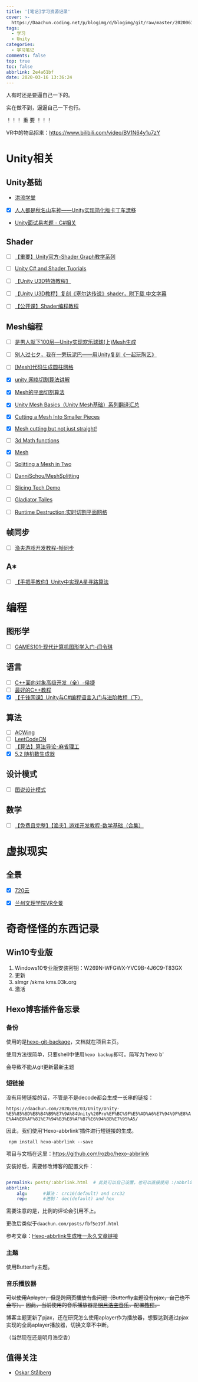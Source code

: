 ```yaml
---
title: '[笔记]学习资源记录'
cover: >-
  https://Daachun.coding.net/p/blogimg/d/blogimg/git/raw/master/20200610210517.png
tags:
  - 学习
  - Unity
categories:
  - 学习笔记
comments: false
top: true
toc: false
abbrlink: 2e4a61bf
date: 2020-03-16 13:36:24
---
```


人有时还是要逼自己一下的。

实在做不到，逼逼自己一下也行。 ​​​​

<!--- more --->


！！！ 重 要 ！！！

VR中的物品招来：https://www.bilibili.com/video/BV1N64y1u7zY


# Unity相关

## Unity基础

- [洪流学堂](https://edu.hongliu.cc/index)
- [x] [人人都是秋名山车神——Unity实现简化版卡丁车漂移](https://zhuanlan.zhihu.com/p/95013367)
- [Unity面试易考题 - C#相关](https://www.bilibili.com/read/cv4795696)

## Shader

- [ ] [【重要】Unity官方-Shader Graph教学系列](https://space.bilibili.com/386224375/channel/detail?cid=84549)
- [ ] [Unity C# and Shader Tuorials](https://catlikecoding.com/unity/tutorials/)
- [ ] [【Unity U3D特效教程】](https://www.bilibili.com/video/av70029953)
- [ ] [【Unity U3D教程】复刻《塞尔达传说》shader，附下载 中文字幕](https://www.bilibili.com/video/av69133855)
- [ ] [【公开课】Shader编程教程](https://www.bilibili.com/video/av41316597)


## Mesh编程

- [ ] [是男人就下100层—Unity实现欢乐球球(上)Mesh生成](https://zhuanlan.zhihu.com/p/38546161)
- [ ] [别人过七夕，我在一旁玩泥巴——用Unity复刻《一起玩陶艺》](https://zhuanlan.zhihu.com/p/41564307)
- [ ] [[Mesh]代码生成圆柱网格](https://blog.csdn.net/carefreeq/article/details/51555376)
- [x] [unity 网格切割算法讲解](https://blog.csdn.net/u012565990/article/details/51817439)
- [x] [Mesh的平面切割算法](https://blog.csdn.net/xoyojank/article/details/54030418)
- [x] [Unity Mesh Basics（Unity Mesh基础）系列翻译汇总](https://zhuanlan.zhihu.com/p/96084686)
- [x] [Cutting a Mesh Into Smaller Pieces](https://answers.unity.com/questions/450272/cutting-a-mesh-into-smaller-pieces.html)
- [x] [Mesh cutting but not just straight!](https://forum.unity.com/threads/mesh-cutting-but-not-just-straight.759674/)
- [ ] [3d Math functions](http://wiki.unity3d.com/index.php/3d_Math_functions?_ga=2.152795505.931179715.1584756046-248805994.1579318433)
- [x] [Mesh](https://docs.unity3d.com/ScriptReference/Mesh.html)
- [ ] [Splitting a Mesh in Two](https://forum.unity.com/threads/splitting-a-mesh-in-two.452057/)
- [ ] [DanniSchou/MeshSplitting](https://github.com/DanniSchou/MeshSplitting)
- [ ] [Slicing Tech Demo](http://danni.foxesgames.com/2011/10/02/slicing-tech-demo/#.XnXwEXPiuUk)
- [ ] [Gladiator Tailes](http://danni.foxesgames.com/projects/personal/gladiator-tailes/#.XnXwEXPiuUk)
- [ ] [Runtime Destruction:实时切割平面网格](https://zhuanlan.zhihu.com/p/50638544)


## 帧同步

- [ ] [渔夫游戏开发教程-帧同步](https://space.bilibili.com/308864667/channel/detail?cid=86562)

## A*

- [ ] [【手把手教你】Unity中实现A星寻路算法](https://www.bilibili.com/video/av91393509)

# 编程

## 图形学

- [ ] [GAMES101-现代计算机图形学入门-闫令琪](https://www.bilibili.com/video/av90798049)

## 语言

- [ ] [C++面向对象高级开发（全）-侯捷](https://www.bilibili.com/video/av48240648)
- [ ] [最好的C++教程](https://www.bilibili.com/video/av68697716)
- [x] [【千锋网课】Unity与C#编程语言入门与进阶教程（下）](https://www.bilibili.com/video/av23857692)

## 算法

- [ ] [ACWing](https://www.acwing.com/about/)
- [ ] [LeetCodeCN](https://leetcode-cn.com/)
- [ ] [【算法】算法导论-麻省理工](https://www.bilibili.com/video/av48922404)
- [x] [5.2 随机数生成器](https://next.xuetangx.com/learn/THU1208991002407/THU1208991002407/3973165/video/4067751)
## 设计模式

- [ ] [图说设计模式](https://design-patterns.readthedocs.io/zh_CN/latest/read_uml.html)

## 数学

- [ ] [【免费且完整】【渔夫】游戏开发教程-数学基础（合集）](https://www.bilibili.com/video/av67829097)


# 虚拟现实

## 全景

- [x] [720云](https://720yun.com/)
- [x] [兰州文理学院VR全景](https://720yun.com/t/2bd2ejb8mls?scene_id=766811)


# 奇奇怪怪的东西记录

## Win10专业版

1. Windows10专业版安装密钥：W269N-WFGWX-YVC9B-4J6C9-T83GX
2. 更新
3. slmgr /skms kms.03k.org
4. 激活

## Hexo博客插件备忘录

### 备份

使用的是[hexo-git-backage](https://github.com/coneycode/hexo-git-backup)，文档就在项目主页。

使用方法很简单，只要shell中使用`hexo backup`即可。简写为'hexo b'

会导致不能从git更新最新主题

### 短链接

没有用短链接的话，不管是不是decode都会生成一长串的链接：

`https://daachun.com/2020/06/03/Unity/Unity-%E5%85%8D%E8%B4%B9%E7%9A%84Unity%20Pro%EF%BC%9F%E5%AD%A6%E7%94%9F%E8%AE%A4%E8%AF%81%E7%94%B3%E8%AF%B7%E6%94%BB%E7%95%A5/`

因此，我们使用'Hexo-abbrlink'插件进行短链接的生成。

``` shell
 npm install hexo-abbrlink --save
```

项目与文档在这里：https://github.com/rozbo/hexo-abbrlink

安装好后，需要修改博客的配置文件：

``` yml

permalink: posts/:abbrlink.html  # 此处可以自己设置，也可以直接使用 :/abbrlink
abbrlink:
    alg:      #算法： crc16(default) and crc32
    rep:      #进制： dec(default) and hex

```

需要注意的是，比例的评论会引用不上。

更改后类似于`daachun.com/posts/fbf5e19f.html`

参考文章：[Hexo-abbrlink生成唯一永久文章链接](https://www.jianshu.com/p/c7de2ae59975)

### 主题

使用Butterfly主题。

### 音乐播放器

<del>可以使用Aplayer，但是跨网页播放有些问题（Butterfly主题没有pjax，自己也不会写）。</del>
<del>因此，当前使用的音乐播放器是[明月浩空音乐](https://player.lmih.cn/)，配置[教程](https://xingjiahui.top/52527.html)。</del>

博客主题更新了pjax，还在研究怎么使用aplayer作为播放器，想要达到通过pjax实现的全局aplayer播放器，切换文章不中断。

（当然现在还是明月浩空香）

## 值得关注

- [Oskar Stålberg](https://twitter.com/OskSta)
